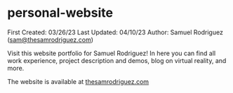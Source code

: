 # personal-website

First Created: 03/26/23
Last Updated: 04/10/23
Author: Samuel Rodriguez ([sam@thesamrodriguez.com](mailto:sam@thesamrodriguez.com))

Visit this website portfolio for Samuel Rodriguez! In here you can find all work experience, project description and demos, blog on virtual reality, and more.

The website is available at [thesamrodriguez.com](http://thesamrodriguez.com)
